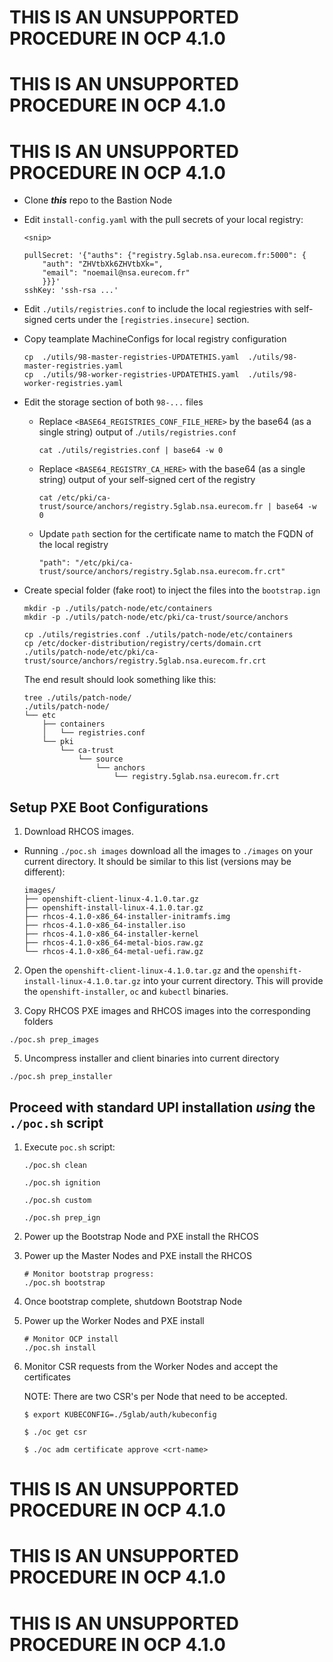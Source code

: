 # THIS IS AN UNSUPPORTED PROCEDURE IN OCP 4.1.0

# THIS IS AN UNSUPPORTED PROCEDURE IN OCP 4.1.0

# THIS IS AN UNSUPPORTED PROCEDURE IN OCP 4.1.0

- Clone ***this*** repo to the Bastion Node


- Edit `install-config.yaml` with the pull secrets of your local registry:

    ```
    <snip>

    pullSecret: '{"auths": {"registry.5glab.nsa.eurecom.fr:5000": {
        "auth": "ZHVtbXk6ZHVtbXk=",
        "email": "noemail@nsa.eurecom.fr"
        }}}' 
    sshKey: 'ssh-rsa ...'
    ```
- Edit `./utils/registries.conf` to include the local regiestries with self-signed certs under the `[registries.insecure]` section.


- Copy teamplate MachineConfigs for local registry configuration
    ```
    cp  ./utils/98-master-registries-UPDATETHIS.yaml  ./utils/98-master-registries.yaml
    cp  ./utils/98-worker-registries-UPDATETHIS.yaml  ./utils/98-worker-registries.yaml
    ```
- Edit the storage section of both `98-...` files

  - Replace `<BASE64_REGISTRIES_CONF_FILE_HERE>` by the base64 (as a single string) output of .`/utils/registries.conf` 
    ```
    cat ./utils/registries.conf | base64 -w 0
    ```

  - Replace `<BASE64_REGISTRY_CA_HERE>` with the base64 (as a single string) output of your self-signed cert of the registry
    ```
    cat /etc/pki/ca-trust/source/anchors/registry.5glab.nsa.eurecom.fr | base64 -w 0
    ```
  - Update `path` section for the certificate name to match the FQDN of the local registry
    ```
    "path": "/etc/pki/ca-trust/source/anchors/registry.5glab.nsa.eurecom.fr.crt"
    ```
- Create special folder (fake root) to inject the files into the `bootstrap.ign`

    ```
    mkdir -p ./utils/patch-node/etc/containers
    mkdir -p ./utils/patch-node/etc/pki/ca-trust/source/anchors

    cp ./utils/registries.conf ./utils/patch-node/etc/containers
    cp /etc/docker-distribution/registry/certs/domain.crt ./utils/patch-node/etc/pki/ca-trust/source/anchors/registry.5glab.nsa.eurecom.fr.crt
    ```

    The end result should look something like this:

    ```
    tree ./utils/patch-node/
    ./utils/patch-node/
    └── etc
        ├── containers
        │   └── registries.conf
        └── pki
            └── ca-trust
                └── source
                    └── anchors
                        └── registry.5glab.nsa.eurecom.fr.crt
    ```


## Setup PXE Boot Configurations

1. Download RHCOS images.

  - Running `./poc.sh images` download all the images to `./images` on your current directory. It should be similar to this list (versions may be different):
  
    ```
    images/
    ├── openshift-client-linux-4.1.0.tar.gz
    ├── openshift-install-linux-4.1.0.tar.gz
    ├── rhcos-4.1.0-x86_64-installer-initramfs.img
    ├── rhcos-4.1.0-x86_64-installer.iso
    ├── rhcos-4.1.0-x86_64-installer-kernel
    ├── rhcos-4.1.0-x86_64-metal-bios.raw.gz
    └── rhcos-4.1.0-x86_64-metal-uefi.raw.gz
    ```

2. Open the `openshift-client-linux-4.1.0.tar.gz` and the `openshift-install-linux-4.1.0.tar.gz` into your current directory. This will provide the `openshift-installer`, `oc` and `kubectl` binaries.
   
3. Copy RHCOS PXE images and RHCOS images into the corresponding folders
   
```
./poc.sh prep_images
```

5. Uncompress installer and client binaries into current directory

```
./poc.sh prep_installer
```

## Proceed with standard UPI installation ***using*** the `./poc.sh` script

  1. Execute `poc.sh` script:
      ```
      ./poc.sh clean

      ./poc.sh ignition

      ./poc.sh custom

      ./poc.sh prep_ign
      ```
  2. Power up the Bootstrap Node and PXE install the RHCOS
  3. Power up the Master Nodes and PXE install the RHCOS
      ```
      # Monitor bootstrap progress:
      ./poc.sh bootstrap
      ```
  4. Once bootstrap complete, shutdown Bootstrap Node
  5. Power up the Worker Nodes and PXE install 
      ```
      # Monitor OCP install
      ./poc.sh install
      ```
  6. Monitor CSR requests from the Worker Nodes and accept the certificates

      NOTE: There are two CSR's per Node that need to be accepted.
      ```
      $ export KUBECONFIG=./5glab/auth/kubeconfig

      $ ./oc get csr

      $ ./oc adm certificate approve <crt-name>
      ```


# THIS IS AN UNSUPPORTED PROCEDURE IN OCP 4.1.0

# THIS IS AN UNSUPPORTED PROCEDURE IN OCP 4.1.0

# THIS IS AN UNSUPPORTED PROCEDURE IN OCP 4.1.0
